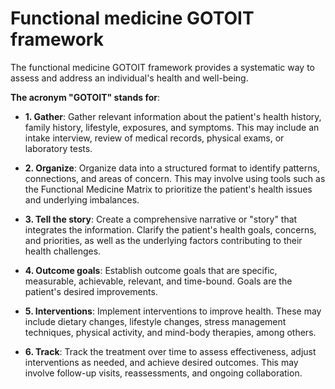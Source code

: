 # Functional medicine GOTOIT framework

The functional medicine GOTOIT framework provides a systematic way to assess and address an individual's health and well-being.

**The acronym "GOTOIT" stands for**:

* **1. Gather**: Gather relevant information about the patient's health history, family history, lifestyle, exposures, and symptoms. This may include an intake interview, review of medical records, physical exams, or laboratory tests.

* **2. Organize**: Organize data into a structured format to identify patterns, connections, and areas of concern. This may involve using tools such as the Functional Medicine Matrix to prioritize the patient's health issues and underlying imbalances.

* **3. Tell the story**: Create a comprehensive narrative or "story" that integrates the information. Clarify the patient's health goals, concerns, and priorities, as well as the underlying factors contributing to their health challenges.

* **4. Outcome goals**: Establish outcome goals that are specific, measurable, achievable, relevant, and time-bound. Goals are the patient's desired improvements.

* **5. Interventions**: Implement interventions to improve health. These may include dietary changes, lifestyle changes, stress management techniques, physical activity, and mind-body therapies, among others.

* **6. Track**: Track the treatment over time to assess effectiveness, adjust interventions as needed, and achieve desired outcomes. This may involve follow-up visits, reassessments, and ongoing collaboration.
